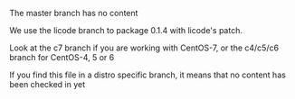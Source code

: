 The master branch has no content

We use the licode branch to package 0.1.4 with licode's patch.

Look at the c7 branch if you are working with CentOS-7, or the c4/c5/c6 branch for CentOS-4, 5 or 6
 
If you find this file in a distro specific branch, it means that no content has been checked in yet
